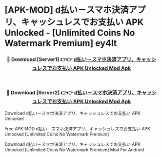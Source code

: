 # [APK-MOD] d払い－スマホ決済アプリ、キャッシュレスでお支払い APK Unlocked - [Unlimited Coins No Watermark Premium] ey4lt



<div align="center">
<h3>🔴 Download [Server1] 👉👉 <a href="https://momento.my/?title=d払い－スマホ決済アプリ、キャッシュレスでお支払い_APK_Unlocked">d払い－スマホ決済アプリ、キャッシュレスでお支払い APK Unlocked Mod Apk</a></h3><br>

<h3>🔴 Download [Server2] 👉👉 <a href="https://momento.my/?title=d払い－スマホ決済アプリ、キャッシュレスでお支払い_APK_Unlocked">d払い－スマホ決済アプリ、キャッシュレスでお支払い APK Unlocked Mod Apk</a></h3>
</div>



Download d払い－スマホ決済アプリ、キャッシュレスでお支払い APK Unlocked 

Free APK MOD d払い－スマホ決済アプリ、キャッシュレスでお支払い APK Unlocked [Unlimited Coins No Watermark Premium]

Download d払い－スマホ決済アプリ、キャッシュレスでお支払い APK Unlocked [Unlimited Coins No Watermark Premium] Mod For Android
